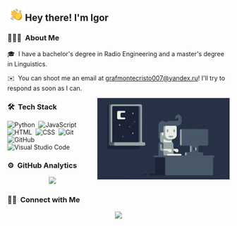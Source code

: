 <img alt="Hand Wave" src="./assets/Hand%20Wave.gif" width='40' align="left"/><h2>Hey there! I'm Igor</h2>

<!-- ## 👋 &nbsp;Hey there! I'm Igor -->

### 👨🏻‍💻 &nbsp;About Me

<!--💡 &nbsp;I like to explore new technologies and develop software solutions and quick hacks.\\-->
🎓 &nbsp;I have a bachelor's degree in Radio Engineering and a master's degree in Linguistics.
<!--🌱 &nbsp;I'm on track for learning more about Artificial Intelligence, Systems Design, and Cloud Architecture.\
✍️ &nbsp;In my free time, I pursue Graphic Design and Blog Writing as hobbies/side hustles.\\\-->
✉️ &nbsp;You can shoot me an email at grafmontecristo007@yandex.ru! I'll try to respond as soon as I can.

<img alt="Night Coding" src="https://raw.githubusercontent.com/JokerHD1/JokerHD1/master/assets/Night-Coding.gif" align="right"/>

### 🛠 &nbsp;Tech Stack

![Python](https://img.shields.io/badge/-Python-05122A?style=flat&logo=python)&nbsp;
![JavaScript](https://img.shields.io/badge/-JavaScript-05122A?style=flat&logo=javascript)&nbsp;
![HTML](https://img.shields.io/badge/-HTML-05122A?style=flat&logo=HTML5)&nbsp;
![CSS](https://img.shields.io/badge/-CSS-05122A?style=flat&logo=CSS3&logoColor=1572B6)&nbsp;
![Git](https://img.shields.io/badge/-Git-05122A?style=flat&logo=git)&nbsp;
![GitHub](https://img.shields.io/badge/-GitHub-05122A?style=flat&logo=github)&nbsp;
![Visual Studio Code](https://img.shields.io/badge/-Visual%20Studio%20Code-05122A?style=flat&logo=visual-studio-code&logoColor=007ACC)&nbsp;
&nbsp;
&nbsp;
&nbsp;

### ⚙️ &nbsp;GitHub Analytics

<p align="center">
<a href="https://github.com/JokerHD1">
  <!--<img height="180em" src="https://github-readme-stats-eight-theta.vercel.app/api?username=JokerHD1&show_icons=true&theme=algolia&include_all_commits=true&count_private=true"/>\\-->
  <img height="180em" src="https://github-readme-stats-eight-theta.vercel.app/api/top-langs/?username=JokerHD1&layout=compact&langs_count=8&theme=algolia"/>
</a>
</p>

### 🤝🏻 &nbsp;Connect with Me

<p align="center">
<a href="https://linkedin.com/in/igor-nikono-v"><img src="https://img.shields.io/badge/-Igor%20Nikonov-0077B5?style=flat&logo=Linkedin&logoColor=white"/></a>



<!--
**JokerHD1/JokerHD1** is a ✨ _special_ ✨ repository because its `README.md` (this file) appears on your GitHub profile.

Here are some ideas to get you started:

- 🔭 I’m currently working on ...
- 🌱 I’m currently learning ...
- 👯 I’m looking to collaborate on ...
- 🤔 I’m looking for help with ...
- 💬 Ask me about ...
- 📫 How to reach me: ...
- 😄 Pronouns: ...
- ⚡ Fun fact: ...
-->

